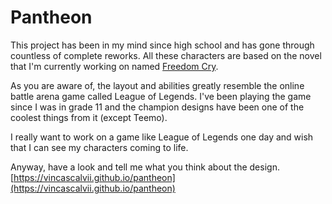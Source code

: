 # Pantheon

This project has been in my mind since high school and has gone through countless of complete reworks. All these characters are based on the novel that I'm currently working on named [Freedom Cry](https://vincascalvii.github.io/freedom).

As you are aware of, the layout and abilities greatly resemble the online battle arena game called League of Legends. I've been playing the game since I was in grade 11 and the champion designs have been one of the coolest things from it (except Teemo).

I really want to work on a game like League of Legends one day and wish that I can see my characters coming to life.

Anyway, have a look and tell me what you think about the design.
[https://vincascalvii.github.io/pantheon](https://vincascalvii.github.io/pantheon)